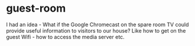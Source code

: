 # guest-room
I had an idea - What if the Google Chromecast on the spare room TV could provide useful information to visitors to our house? Like how to get on the guest Wifi - how to access the media server etc.
